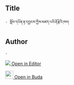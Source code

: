 ## Title
	- སློབ་དཔོན་རྟ་དབྱངས་ཀྱིས་མཛད་པའི་རྡོ་རྗེའི་ཁབ།

## Author
	- 



[<img src="https://img.icons8.com/color/25/000000/edit-property.png"> Open in Editor](http://editor.openpecha.org/P010681)

[<img width="25" src="https://library.bdrc.io/icons/BUDA-small.svg"> Open in Buda](https://library.bdrc.io/show/bdr:IE0OPP010681)
